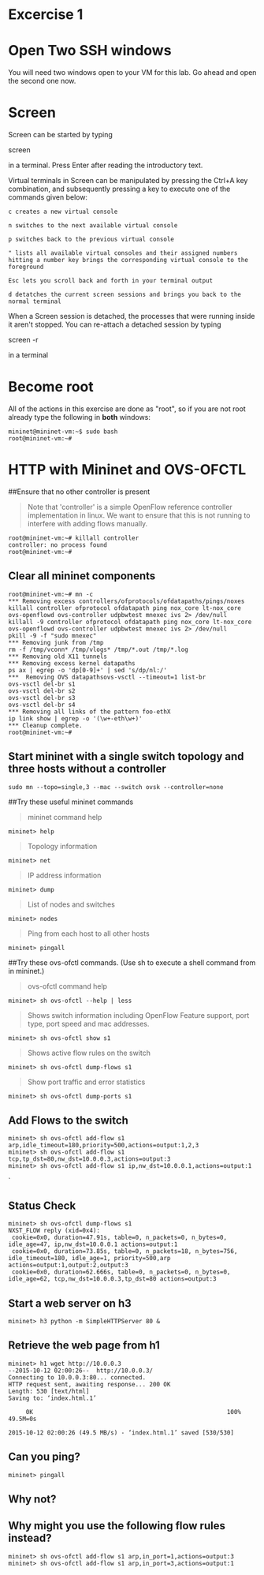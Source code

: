 # Excercise 1

# Open Two SSH windows
You will need two windows open to your VM for this lab.
Go ahead and open the second one now.

# Screen

Screen can be started by typing

screen

in a terminal. Press Enter after reading the introductory text.

Virtual terminals in Screen can be manipulated by pressing the Ctrl+A key combination, and subsequently pressing a key to execute one of the commands given below:

    c creates a new virtual console

    n switches to the next available virtual console

    p switches back to the previous virtual console

    " lists all available virtual consoles and their assigned numbers
    hitting a number key brings the corresponding virtual console to the foreground

    Esc lets you scroll back and forth in your terminal output

    d detatches the current screen sessions and brings you back to the normal terminal 

When a Screen session is detached, the processes that were running inside it aren't stopped. You can re-attach a detached session by typing

screen -r

in a terminal 


# Become root

All of the actions in this exercise are done as "root", so if you are not
root already type the following in **both** windows:

```
mininet@mininet-vm:~$ sudo bash
root@mininet-vm:~#
```
# HTTP with Mininet and OVS-OFCTL

##Ensure that no other controller is present
> Note that 'controller' is a simple OpenFlow reference controller implementation in linux. We want to ensure that this is not running to interfere with adding flows manually. 
```
root@mininet-vm:~# killall controller
controller: no process found
root@mininet-vm:~#
```
 
## Clear all mininet components

```
root@mininet-vm:~# mn -c
*** Removing excess controllers/ofprotocols/ofdatapaths/pings/noxes
killall controller ofprotocol ofdatapath ping nox_core lt-nox_core ovs-openflowd ovs-controller udpbwtest mnexec ivs 2> /dev/null
killall -9 controller ofprotocol ofdatapath ping nox_core lt-nox_core ovs-openflowd ovs-controller udpbwtest mnexec ivs 2> /dev/null
pkill -9 -f "sudo mnexec"
*** Removing junk from /tmp
rm -f /tmp/vconn* /tmp/vlogs* /tmp/*.out /tmp/*.log
*** Removing old X11 tunnels
*** Removing excess kernel datapaths
ps ax | egrep -o 'dp[0-9]+' | sed 's/dp/nl:/'
***  Removing OVS datapathsovs-vsctl --timeout=1 list-br
ovs-vsctl del-br s1
ovs-vsctl del-br s2
ovs-vsctl del-br s3
ovs-vsctl del-br s4
*** Removing all links of the pattern foo-ethX
ip link show | egrep -o '(\w+-eth\w+)'
*** Cleanup complete.
root@mininet-vm:~#
```

## Start mininet with a single switch topology and three hosts without a controller
```
sudo mn --topo=single,3 --mac --switch ovsk --controller=none
```

##Try these useful mininet commands
> mininet command help
```
mininet> help
```
 
> Topology information
```
mininet> net
```
 
> IP address information
```
mininet> dump
```
 
> List of nodes and switches
```
mininet> nodes
```
 
> Ping from each host to all other hosts
```
mininet> pingall
```
 
##Try these ovs-ofctl commands. (Use sh to execute a shell command from in mininet.)
> ovs-ofctl command help
```
mininet> sh ovs-ofctl --help | less
```
 
> Shows switch information including OpenFlow Feature support, port type, port speed and mac addresses.
```
mininet> sh ovs-ofctl show s1
```
 
> Shows active flow rules on the switch
```
mininet> sh ovs-ofctl dump-flows s1
```
 
> Show port traffic and error statistics
```
mininet> sh ovs-ofctl dump-ports s1
```
 
## Add Flows to the switch
```
mininet> sh ovs-ofctl add-flow s1 arp,idle_timeout=180,priority=500,actions=output:1,2,3
mininet> sh ovs-ofctl add-flow s1 tcp,tp_dst=80,nw_dst=10.0.0.3,actions=output:3
mininet> sh ovs-ofctl add-flow s1 ip,nw_dst=10.0.0.1,actions=output:1
```
`
## Status Check
```
mininet> sh ovs-ofctl dump-flows s1
NXST_FLOW reply (xid=0x4):
 cookie=0x0, duration=47.91s, table=0, n_packets=0, n_bytes=0, idle_age=47, ip,nw_dst=10.0.0.1 actions=output:1
 cookie=0x0, duration=73.85s, table=0, n_packets=18, n_bytes=756, idle_timeout=180, idle_age=1, priority=500,arp actions=output:1,output:2,output:3
 cookie=0x0, duration=62.666s, table=0, n_packets=0, n_bytes=0, idle_age=62, tcp,nw_dst=10.0.0.3,tp_dst=80 actions=output:3
```
## Start a web server on h3
```
mininet> h3 python -m SimpleHTTPServer 80 &
```
## Retrieve the web page from h1
```
mininet> h1 wget http://10.0.0.3
--2015-10-12 02:00:26--  http://10.0.0.3/
Connecting to 10.0.0.3:80... connected.
HTTP request sent, awaiting response... 200 OK
Length: 530 [text/html]
Saving to: ‘index.html.1’

     0K                                                       100% 49.5M=0s

2015-10-12 02:00:26 (49.5 MB/s) - ‘index.html.1’ saved [530/530]
```

## Can you ping?
```
mininet> pingall
```
## Why not?
## Why might you use the following flow rules instead?
```
mininet> sh ovs-ofctl add-flow s1 arp,in_port=1,actions=output:3
mininet> sh ovs-ofctl add-flow s1 arp,in_port=3,actions=output:1
```
